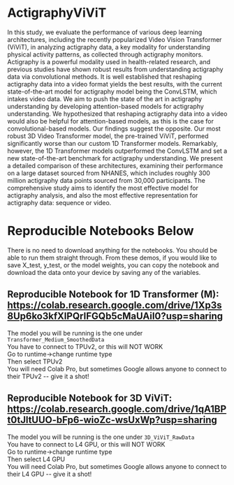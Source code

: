 # ActigraphyViViT

In this study, we evaluate the performance of various deep learning architectures, including the recently popularized Video Vision Transformer (ViViT), in analyzing actigraphy data, a key modality for understanding physical activity patterns, as collected through actigraphy monitors. Actigraphy is a powerful modality used in health-related research, and previous studies have shown robust results from understanding actigraphy data via convolutional methods. It is well established that reshaping actigraphy data into a video format yields the best results, with the current state-of-the-art model for actigraphy model being the ConvLSTM, which intakes video data. We aim to push the state of the art in actigraphy understanding by developing attention-based models for actigraphy understanding. We hypothesized that reshaping actigraphy data into a video would also be helpful for attention-based models, as this is the case for convolutional-based models. Our findings suggest the opposite. Our most robust 3D Video Transformer model, the pre-trained ViViT, performed significantly worse than our custom 1D Transformer models. Remarkably, however, the 1D Transformer models outperformed the ConvLSTM and set a new state-of-the-art benchmark for actigraphy understanding. We present a detailed comparison of these architectures, examining their performance on a large dataset sourced from NHANES, which includes roughly 300 million actigraphy data points sourced from 30,000 participants. The comprehensive study aims to identify the most effective model for actigraphy analysis, and also the most effective representation for actigraphy data: sequence or video. 

# Reproducible Notebooks Below
There is no need to download anything for the notebooks. You should be able to run them straight through. From these demos, if you would like to save X_test, y_test, or the model weights, you can copy the notebook and download the data onto your device by saving any of the variables. 

## Reproducible Notebook for 1D Transformer (M): https://colab.research.google.com/drive/1Xp3s8Up6ko3kfXlPQrIFGQb5cMaUAiI0?usp=sharing

The model you will be running is the one under `Transformer_Medium_SmoothedData` <br> 
You have to connect to TPUv2, or this will NOT WORK <be>  
Go to runtime->change runtime type <br>
Then select TPUv2 <br>
You will need Colab Pro, but sometimes Google allows anyone to connect to their TPUv2 -- give it a shot!

## Reproducible Notebook for 3D ViViT: https://colab.research.google.com/drive/1qA1BPt0tJltUUO-bFp6-wioZc-wsUxWp?usp=sharing


The model you will be running is the one under `3D_ViViT_RawData` <br> 
You have to connect to L4 GPU, or this will NOT WORK <be>  
Go to runtime->change runtime type <br>
Then select L4 GPU <br>
You will need Colab Pro, but sometimes Google allows anyone to connect to their L4 GPU -- give it a shot!

